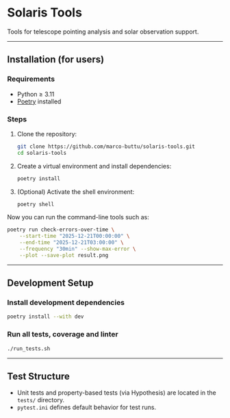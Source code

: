 # Solaris Tools

Tools for telescope pointing analysis and solar observation support.

---

## Installation (for users)

### Requirements
- Python ≥ 3.11
- [Poetry](https://python-poetry.org/docs/#installation) installed

### Steps

1. Clone the repository:
   ```bash
   git clone https://github.com/marco-buttu/solaris-tools.git
   cd solaris-tools
   ```

2. Create a virtual environment and install dependencies:
   ```bash
   poetry install
   ```

3. (Optional) Activate the shell environment:
   ```bash
   poetry shell
   ```

Now you can run the command-line tools such as:

```bash
poetry run check-errors-over-time \
    --start-time "2025-12-21T00:00:00" \
    --end-time "2025-12-21T03:00:00" \
    --frequency "30min" --show-max-error \
    --plot --save-plot result.png
```

---

## Development Setup

### Install development dependencies
```bash
poetry install --with dev
```

### Run all tests, coverage and linter
```bash
./run_tests.sh
```

---

## Test Structure

- Unit tests and property-based tests (via Hypothesis) are located in the `tests/` directory.
- `pytest.ini` defines default behavior for test runs.
